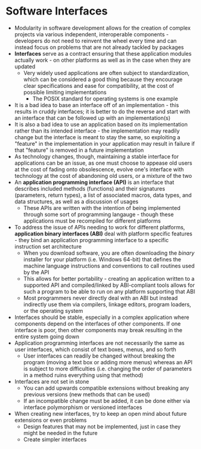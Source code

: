 # Software Interfaces
- Modularity in software development allows for the creation of complex projects via various independent, interoperable components - developers do not need to reinvent the wheel every time and can instead focus on problems that are not already tackled by packages
- **Interfaces** serve as a contract ensuring that these application modules actually work - on other platforms as well as in the case when they are updated
    - Very widely used applications are often subject to standardization, which can be considered a good thing because they encourage clear specifications and ease for compatibility, at the cost of possible limiting implementations
        - The POSIX standard for operating systems is one example
- It is a bad idea to base an interface off of an implementation - this results in cruddy interfaces; it is better to do the reverse and start with an interface that can be followed up with an implementation(s)
- It is also a bad idea to use an application based on its implementation rather than its intended interface - the implementation may readily change but the interface is meant to stay the same, so exploiting a "feature" in the implementation in your application may result in failure if that "feature" is removed in a future implementation
- As technology changes, though, maintaining a stable interface for applications can be an issue, as one must choose to appease old users at the cost of fading onto obsolescence, evolve one's interface with technology at the cost of abandoning old users, or a mixture of the two
- An **application programming interface (API)** is an interface that describes included methods (functions) and their signatures (parameters, return types), a list of associated macros, data types, and data structures, as well as a discussion of usages
    - These APIs are written with the intention of being implemented through some sort of programming langauge - though these applications must be recompiled for different platforms
- To address the issue of APIs needing to work for different platforms, **application binary interfaces (ABI)** deal with platform specific features - they bind an application programming interface to a specific instruction set architecture
    - When you download software, you are often downloading the *binary* installer for your platform (i.e. Windows 64-bit) that defines the machine language instructions and conventions to call routines used by the API
    - This allows for better portability - creating an application written to a supported API and compiled/linked by ABI-compliant tools allows for such a program to be able to run on any platform supporting that ABI
    - Most programmers never directly deal with an ABI but instead indirectly use them via compilers, linkage editors, program loaders, or the operating system
- Interfaces should be stable, especially in a complex application where components depend on the interfaces of other components. If one interface is poor, then other components may break resulting in the entire system going down
- Application programming interfaces are not necessarily the same as user interfaces, which consist of text boxes, menus, and so forth
    - User interfaces can readily be changed without breaking the program (moving a text box or adding more menus) whereas an API is subject to more difficulties (i.e. changing the order of parameters in a method ruins everything using that method)
- Interfaces are not set in stone
    - You can add upwards compatible extensions without breaking any previous versions (new methods that can be used)
    - If an incompatible change must be added, it can be done either via interface polymorphism or versioned interfaces
- When creating new interfaces, try to keep an open mind about future extensions or even problems
    - Design features that may not be implemented, just in case they might be needed in the future
    - Create simpler interfaces